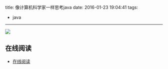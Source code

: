title: 像计算机科学家一样思考java
date: 2016-01-23 19:04:41
tags:
  - java
---

![](http://ww2.sinaimg.cn/large/0060lm7Tgw1f0abr1t1wdj304h06ht8t.jpg)

<!--more-->

## 在线阅读 ##

+ [在线阅读](http://www.ituring.com.cn/minibook/69)
